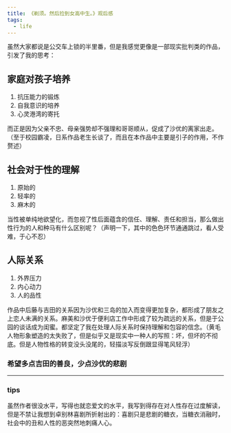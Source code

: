 ```yaml
---
title: 《剃须。然后捡到女高中生。》观后感
tags:
  - life
---
```


  虽然大家都说是公交车上锁的半里番，但是我感觉更像是一部现实批判类的作品，引发了我的思考：

## 家庭对孩子培养

1. 抗压能力的锻炼
2. 自我意识的培养
3. 心灵港湾的寄托

  而正是因为父亲不忠、母亲强势却不强理和哥哥顺从，促成了沙优的离家出走。（至于校园霸凌，日系作品老生长谈了，而且在本作品中主要是引子的作用，不作赘述）

## 社会对于性的理解

1. 原始的
2. 轻率的
3. 麻木的

  当性被单纯地欲望化，而忽视了性后面蕴含的信任、理解、责任和担当，那么做出性行为的人和种马有什么区别呢？（声明一下，其中的色色环节通通跳过，看人受难，于心不忍）

## 人际关系

1. 外界压力
2. 内心动力
3. 人的品性

  作品中后藤与吉田的关系因为沙优和三岛的加入而变得更加复杂，都形成了朋友之上恋人未满的关系。麻美和沙优于便利店工作中形成了较为疏远的关系，但是于公园的谈话成为闺蜜。都坚定了我在处理人际关系时保持理解和包容的信念。（黄毛人物形象塑造的太失败了，但是似乎又是现实中一种人的写照：坏，但坏的不彻底。但是人物性格的转变没头没尾的，轻描淡写反倒跟显得笔风轻浮）

### 希望多点吉田的善良，少点沙优的悲剧

---

### tips

  虽然作者很没水平，写得也就恋爱文的水平，我写到得存在对人性存在过度解读，但是不禁让我想到卓别林喜剧所折射出的：喜剧只是悲剧的糖衣，当糖衣消融时，社会中的丑和人性的恶突然地刺痛人心。